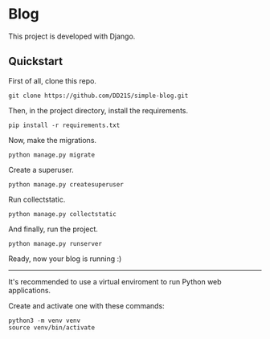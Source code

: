 # Blog

This project is developed with Django.

## Quickstart

First of all, clone this repo.

```
git clone https://github.com/DD21S/simple-blog.git
```

Then, in the project directory, install the requirements.

```
pip install -r requirements.txt
```

Now, make the migrations.

```
python manage.py migrate
```

Create a superuser.

```
python manage.py createsuperuser
```

Run collectstatic.

```
python manage.py collectstatic
```

And finally, run the project.

```
python manage.py runserver
```

Ready, now your blog is running :&#41;

---

It's recommended to use a virtual enviroment to run Python web applications.

Create and activate one with these commands:

```
python3 -m venv venv
source venv/bin/activate
```
